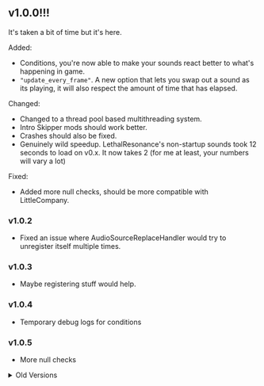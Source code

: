 ## v1.0.0!!!
It's taken a bit of time but it's here.

Added:
- Conditions, you're now able to make your sounds react better to what's happening in game.
- `"update_every_frame"`. A new option that lets you swap out a sound as its playing, it will also respect the amount of time that has elapsed.

Changed:
- Changed to a thread pool based multithreading system.
 - Intro Skipper mods should work better.
 - Crashes should also be fixed.
 - Genuinely wild speedup. LethalResonance's non-startup sounds took 12 seconds to load on v0.x. It now takes 2 (for me at least, your numbers will vary a lot)

Fixed:
- Added more null checks, should be more compatible with LittleCompany.

### v1.0.2
- Fixed an issue where AudioSourceReplaceHandler would try to unregister itself multiple times.

### v1.0.3
- Maybe registering stuff would help.

### v1.0.4
- Temporary debug logs for conditions

### v1.0.5
- More null checks

<details>
<summary>Old Versions</summary>

## v0.1
- Added basic condition system
- Added support for soundpacks to have custom configs
- Fixed an issue where the voice chat could have been broken (seems to work now).

## v0.1.1
- Fixed an issue where the ship thrusters were silent
- More processing done on matching strings: `Flame (3):ThrusterCloseAudio (1):ShipThrusterClose` to `Flame:ThrusterCloseAudio:ShipThrusterClose`

## v0.1.2
- Fixed an issue where if two sound replacers replaced a sound *and* the one that loaded first was disabled due to a config, the second enabled one couldn't play

## v0.1.3
- Finally fixed the changelog not being placed correctly on the mod page
- Put a quick warning message for advanced company users.

## v0.0
- Inital release

### v0.0.2
- Fixed an issue where debug logs were happening twice
- Fixed an issue where `Ship3dSFX` wasn't being picked up correctly

### v0.0.3
- Fixed an issue where soundpacks wouldn't load if they were unpacked by a mod manager

</details>